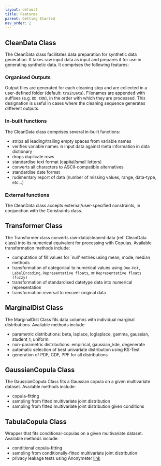 ```yaml
---
layout: default
title: Features
parent: Getting Started
nav_order: 2
---
```


## CleanData Class
The CleanData class facilitates data preparation for synthetic data generation. It takes raw input data as input and prepares it for use in generating synthetic data. It comprises the following features:

### Organised Outputs
Output files are generated for each cleaning step and are collected in a user-defined folder (default: `trainData`). 
Filenames are appended with suffixes (e.g. `DD`, `CON`), in the order with which they are processed. This designation is useful in cases where the cleaning sequence generates different outputs.

### In-built functions
The CleanData class comprises several in-built functions:
*   strips all leading/trailing empty spaces from variable names
*   verifies variable names in input data against meta information in data dictionary
*   drops duplicate rows
*   standardise text format (capital/small letters)
*   converts all characters to ASCII-compatible alternatives
*   standardise date format
*   rudimentary report of data (number of missing values, range, data-type, etc...)

### External functions
The CleanData class accepts external/user-specified constraints, in conjunction with the Constraints class.

## Transformer Class
The Transformer class converts raw-data/cleaned data (ref. CleanData class) into its numerical equivalent for processing with Copulas. Available transformation methods include:
*   computation of fill values for `null' entries using mean, mode, median methods
*   transformation of categorical to numerical values using `One-Hot`, `LabelEncoding`, `Representative floats`, or `Representative floats (fuzzy)`
*   transformation of standardised datetype data into numerical representation
*   transformation reversal to recover original data

## MarginalDist Class
The MarginalDist Class fits data columns with individual marginal distributions. Available methods include:
*   parametric distributions: beta, laplace, loglaplace, gamma, gaussian, student_t, uniform
*   non-parametric distributions: empirical, gaussian_kde, degenerate
*   automatic selection of best univariate distribution using KS-Test
*   generation of PDF, CDF, PPF for all distributions

## GaussianCopula Class
The GaussianCopula Class fits a Gaussian copula on a given multivariate dataset. Available methods include:
*   copula-fitting
*   sampling from fitted multivariate joint distribution
*   sampling from fitted multivariate joint distribution given conditions

## TabulaCopula Class
Wrapper that fits conditional-copulas on a given multivariate dataset. Available methods include:
*   conditional copula-fitting
*   sampling from conditionally-fitted multivariate joint distribution
*   privacy leakage tests using Anonymeter [link](https://github.com/statice/anonymeter)